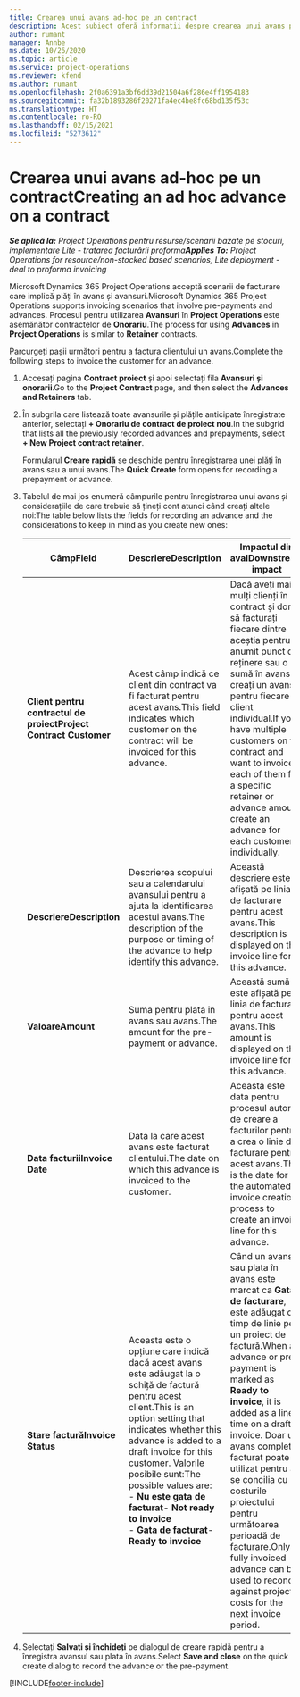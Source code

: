 ```yaml
---
title: Crearea unui avans ad-hoc pe un contract
description: Acest subiect oferă informații despre crearea unui avans pe un contract, după cum este necesar.
author: rumant
manager: Annbe
ms.date: 10/26/2020
ms.topic: article
ms.service: project-operations
ms.reviewer: kfend
ms.author: rumant
ms.openlocfilehash: 2f0a6391a3bf6dd39d21504a6f286e4ff1954183
ms.sourcegitcommit: fa32b1893286f20271fa4ec4be8fc68bd135f53c
ms.translationtype: HT
ms.contentlocale: ro-RO
ms.lasthandoff: 02/15/2021
ms.locfileid: "5273612"
---
```

# <a name="creating-an-ad-hoc-advance-on-a-contract"></a><span data-ttu-id="63491-103">Crearea unui avans ad-hoc pe un contract</span><span class="sxs-lookup"><span data-stu-id="63491-103">Creating an ad hoc advance on a contract</span></span>

<span data-ttu-id="63491-104">_**Se aplică la:** Project Operations pentru resurse/scenarii bazate pe stocuri, implementare Lite - tratarea facturării proforma_</span><span class="sxs-lookup"><span data-stu-id="63491-104">_**Applies To:** Project Operations for resource/non-stocked based scenarios, Lite deployment - deal to proforma invoicing_</span></span>

<span data-ttu-id="63491-105">Microsoft Dynamics 365 Project Operations acceptă scenarii de facturare care implică plăți în avans și avansuri.</span><span class="sxs-lookup"><span data-stu-id="63491-105">Microsoft Dynamics 365 Project Operations supports invoicing scenarios that involve pre-payments and advances.</span></span> <span data-ttu-id="63491-106">Procesul pentru utilizarea **Avansuri** în **Project Operations** este asemănător contractelor de **Onorariu**.</span><span class="sxs-lookup"><span data-stu-id="63491-106">The process for using **Advances** in **Project Operations** is similar to **Retainer** contracts.</span></span> 

<span data-ttu-id="63491-107">Parcurgeți pașii următori pentru a factura clientului un avans.</span><span class="sxs-lookup"><span data-stu-id="63491-107">Complete the following steps to invoice the customer for an advance.</span></span>

1. <span data-ttu-id="63491-108">Accesați pagina **Contract proiect** și apoi selectați fila **Avansuri și onorarii**.</span><span class="sxs-lookup"><span data-stu-id="63491-108">Go to the **Project Contract** page, and then select the **Advances and Retainers** tab.</span></span>
2. <span data-ttu-id="63491-109">În subgrila care listează toate avansurile și plățile anticipate înregistrate anterior, selectați **+ Onorariu de contract de proiect nou**.</span><span class="sxs-lookup"><span data-stu-id="63491-109">In the subgrid that lists all the previously recorded advances and prepayments, select **+ New Project contract retainer**.</span></span> 

    <span data-ttu-id="63491-110">Formularul **Creare rapidă** se deschide pentru înregistrarea unei plăți în avans sau a unui avans.</span><span class="sxs-lookup"><span data-stu-id="63491-110">The **Quick Create** form opens for recording a prepayment or advance.</span></span>
    
3. <span data-ttu-id="63491-111">Tabelul de mai jos enumeră câmpurile pentru înregistrarea unui avans și considerațiile de care trebuie să țineți cont atunci când creați altele noi:</span><span class="sxs-lookup"><span data-stu-id="63491-111">The table below lists the fields for recording an advance and the considerations to keep in mind as you create new ones:</span></span>

    | <span data-ttu-id="63491-112">Câmp</span><span class="sxs-lookup"><span data-stu-id="63491-112">Field</span></span> | <span data-ttu-id="63491-113">Descriere</span><span class="sxs-lookup"><span data-stu-id="63491-113">Description</span></span> | <span data-ttu-id="63491-114">Impactul din aval</span><span class="sxs-lookup"><span data-stu-id="63491-114">Downstream impact</span></span> |
    | --- | --- | --- |
    | <span data-ttu-id="63491-115">**Client pentru contractul de proiect**</span><span class="sxs-lookup"><span data-stu-id="63491-115">**Project Contract Customer**</span></span> | <span data-ttu-id="63491-116">Acest câmp indică ce client din contract va fi facturat pentru acest avans.</span><span class="sxs-lookup"><span data-stu-id="63491-116">This field indicates which customer on the contract will be invoiced for this advance.</span></span> | <span data-ttu-id="63491-117">Dacă aveți mai mulți clienți în contract și doriți să facturați fiecare dintre aceștia pentru un anumit punct de reținere sau o sumă în avans, creați un avans pentru fiecare client individual.</span><span class="sxs-lookup"><span data-stu-id="63491-117">If you have multiple customers on the contract and want to invoice each of them for a specific retainer or advance amount, create an advance for each customer individually.</span></span> |
    | <span data-ttu-id="63491-118">**Descriere**</span><span class="sxs-lookup"><span data-stu-id="63491-118">**Description**</span></span> | <span data-ttu-id="63491-119">Descrierea scopului sau a calendarului avansului pentru a ajuta la identificarea acestui avans.</span><span class="sxs-lookup"><span data-stu-id="63491-119">The description of the purpose or timing of the advance to help identify this advance.</span></span> | <span data-ttu-id="63491-120">Această descriere este afișată pe linia de facturare pentru acest avans.</span><span class="sxs-lookup"><span data-stu-id="63491-120">This description is displayed on the invoice line for this advance.</span></span> |
    | <span data-ttu-id="63491-121">**Valoare**</span><span class="sxs-lookup"><span data-stu-id="63491-121">**Amount**</span></span> | <span data-ttu-id="63491-122">Suma pentru plata în avans sau avans.</span><span class="sxs-lookup"><span data-stu-id="63491-122">The amount for the pre-payment or advance.</span></span> | <span data-ttu-id="63491-123">Această sumă este afișată pe linia de facturare pentru acest avans.</span><span class="sxs-lookup"><span data-stu-id="63491-123">This amount is displayed on the invoice line for this advance.</span></span> |
    | <span data-ttu-id="63491-124">**Data facturii**</span><span class="sxs-lookup"><span data-stu-id="63491-124">**Invoice Date**</span></span> | <span data-ttu-id="63491-125">Data la care acest avans este facturat clientului.</span><span class="sxs-lookup"><span data-stu-id="63491-125">The date on which this advance is invoiced to the customer.</span></span> | <span data-ttu-id="63491-126">Aceasta este data pentru procesul automat de creare a facturilor pentru a crea o linie de facturare pentru acest avans.</span><span class="sxs-lookup"><span data-stu-id="63491-126">This is the date for the automated invoice creation process to create an invoice line for this advance.</span></span> |
    | <span data-ttu-id="63491-127">**Stare factură**</span><span class="sxs-lookup"><span data-stu-id="63491-127">**Invoice Status**</span></span> | <span data-ttu-id="63491-128">Aceasta este o opțiune care indică dacă acest avans este adăugat la o schiță de factură pentru acest client.</span><span class="sxs-lookup"><span data-stu-id="63491-128">This is an option setting that indicates whether this advance is added to a draft invoice for this customer.</span></span> <span data-ttu-id="63491-129">Valorile posibile sunt:</span><span class="sxs-lookup"><span data-stu-id="63491-129">The possible values are:</span></span></br><span data-ttu-id="63491-130">- **Nu este gata de facturat**</span><span class="sxs-lookup"><span data-stu-id="63491-130">- **Not ready to invoice**</span></span></br><span data-ttu-id="63491-131">- **Gata de facturat**</span><span class="sxs-lookup"><span data-stu-id="63491-131">- **Ready to invoice**</span></span> | <span data-ttu-id="63491-132">Când un avans sau plata în avans este marcat ca **Gata de facturare**, este adăugat ca timp de linie pe un proiect de factură.</span><span class="sxs-lookup"><span data-stu-id="63491-132">When an advance or pre-payment is marked as **Ready to invoice**, it is added as a line time on a draft invoice.</span></span> <span data-ttu-id="63491-133">Doar un avans complet facturat poate fi utilizat pentru a se concilia cu costurile proiectului pentru următoarea perioadă de facturare.</span><span class="sxs-lookup"><span data-stu-id="63491-133">Only a fully invoiced advance can be used to reconcile against project costs for the next invoice period.</span></span> |

4. <span data-ttu-id="63491-134">Selectați **Salvați și închideți** pe dialogul de creare rapidă pentru a înregistra avansul sau plata în avans.</span><span class="sxs-lookup"><span data-stu-id="63491-134">Select **Save and close** on the quick create dialog to record the advance or the pre-payment.</span></span>


[!INCLUDE[footer-include](../../includes/footer-banner.md)]